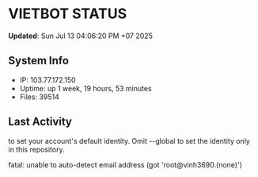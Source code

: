 # VIETBOT STATUS
**Updated**: Sun Jul 13 04:06:20 PM +07 2025

## System Info
- IP: 103.77.172.150
- Uptime: up 1 week, 19 hours, 53 minutes
- Files: 39514

## Last Activity

to set your account's default identity.
Omit --global to set the identity only in this repository.

fatal: unable to auto-detect email address (got 'root@vinh3690.(none)')
